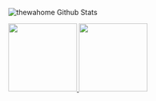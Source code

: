 <!--
**thewahome/thewahome** is a ✨ _special_ ✨ repository because its `README.md` (this file) appears on your GitHub profile.

Here are some ideas to get you started:

- 🔭 I’m currently working on ...
- 🌱 I’m currently learning ...
- 👯 I’m looking to collaborate on ...
- 🤔 I’m looking for help with ...
- 💬 Ask me about ...
- 📫 How to reach me: ...
- 😄 Pronouns: ...
- ⚡ Fun fact: ...
-->

![thewahome Github Stats](https://github-readme-stats.vercel.app/api?username=thewahome&count_private=true&show_icons=true&theme=dracula)

<a href="https://thewahome.com/">
  <img height="137px" src="https://github-readme-stats.vercel.app/api?username=thewahome&hide_title=true&hide_border=true&show_icons=true&include_all_commits=true&count_private=true&line_height=21&text_color=000&icon_color=000&bg_color=0,ea6161,ffc64d,fffc4d,52fa5a&theme=dracula" />
  <!-- wi*quL3fcV -->
  <img height="137px" src="https://github-readme-stats.vercel.app/api/top-langs/?username=thewahome&hide=html&hide_title=true&hide_border=true&layout=compact&langs_count=7&text_color=000&icon_color=fff&bg_color=0,52fa5a,4dfcff,c64dff&theme=dracula" /></a>
